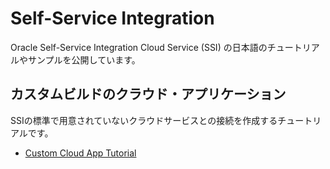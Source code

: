 # Self-Service Integration

Oracle Self-Service Integration Cloud Service (SSI) の日本語のチュートリアルやサンプルを公開しています。

## カスタムビルドのクラウド・アプリケーション

SSIの標準で用意されていないクラウドサービスとの接続を作成するチュートリアルです。

- [Custom Cloud App Tutorial](CustomCloudApp.md)
